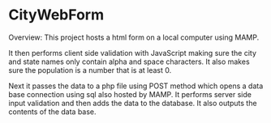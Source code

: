 # CityWebForm
Overview:
This project hosts a html form on a local computer using MAMP. 

It then performs client side validation with JavaScript making sure the  city and state names only contain alpha and space characters. 
It also makes sure the population is a number that is at least 0. 

Next it passes the data to a php file using POST method which opens a data base connection using sql also hosted by MAMP. It performs server side input validation and then adds the data to the database. It also outputs the contents of the data base.


